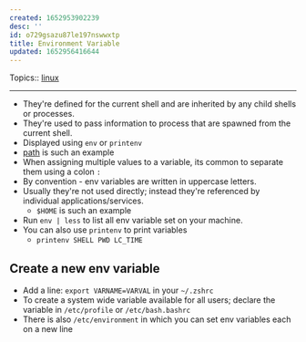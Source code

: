 ```yaml
---
created: 1652953902239
desc: ''
id: o729gsazu87le197nswwxtp
title: Environment Variable
updated: 1652956416644
---
```

   
Topics::  [linux](../topics/linux.md)   
   
   
---   
   
   
- They're defined for the current shell and are inherited by any child shells or processes.   
- They're used to pass information to process that are spawned from the current shell.   
- Displayed using `env` or `printenv`   
- [path](/not_created.md) is such an example   
- When assigning multiple values to a variable, its common to separate them using a colon `:`   
- By convention - env variables are written in uppercase letters.   
- Usually they're not used directly; instead they're referenced by individual applications/services.   
  - `$HOME` is such an example   
- Run `env | less` to list all env variable set on your machine.   
- You can also use `printenv` to print variables   
  - `printenv SHELL PWD LC_TIME`   
   
## Create a new env variable   
   
   
- Add a line: `export VARNAME=VARVAL` in your `~/.zshrc`   
- To create a system wide variable available for all users; declare the variable in `/etc/profile` or `/etc/bash.bashrc`   
- There is also `/etc/environment` in which you can set env variables each on a new line